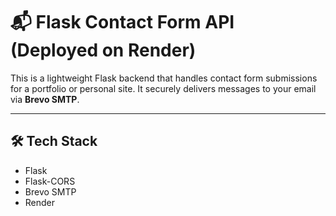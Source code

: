 # 📬 Flask Contact Form API (Deployed on Render)

This is a lightweight Flask backend that handles contact form submissions for a portfolio or personal site. It securely delivers messages to your email via **Brevo SMTP**.

---

## 🛠 Tech Stack

- Flask
- Flask-CORS
- Brevo SMTP
- Render
